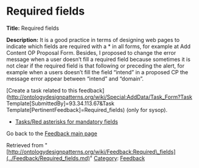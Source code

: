 #  Required fields


__Title:__ Required fields


__Description:__ It is a good practice in terms of designing web pages to indicate which fields are required with a \* in all forms, for example at Add Content OP Proposal Form. Besides, I proposed to change the error message when a user doesn’t fill a required field because sometimes it is not clear if the required field is that following or preceding the alert, for example when a users doesn’t fill the field “intend” in a proposed CP the message error appear between “intend” and “domain”. 


  




[Create a task related to this feedback](http://ontologydesignpatterns.org/wiki/Special:AddData/Task_Form?Task Template[SubmittedBy]=93.34.113.67&Task Template[PertinentFeedback]=Required_fields) (only for sysop).



* [Tasks/Red asterisks for mandatory fields](../Odp/Tasks/Red_asterisks_for_mandatory_fields.md "Odp:Tasks/Red asterisks for mandatory fields")


Go back to the  [Feedback main page](../Feedback/Main.md "Feedback:Main")


  






Retrieved from "[http://ontologydesignpatterns.org/wiki/Feedback:Required\_fields](../Feedback/Required_fields.md)"
 [Category](http://ontologydesignpatterns.org/wiki/Special:Categories "Special:Categories"): [Feedback](../Category/Feedback.md "Category:Feedback")